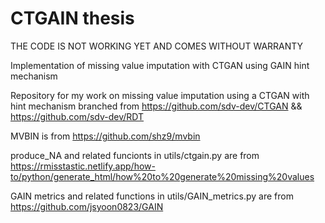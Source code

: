 # CTGAIN thesis 
THE CODE IS NOT WORKING YET AND COMES WITHOUT WARRANTY


Implementation of missing value imputation with CTGAN using GAIN hint mechanism 

Repository for my work on missing value imputation using a CTGAN with hint mechanism
branched from https://github.com/sdv-dev/CTGAN && https://github.com/sdv-dev/RDT

MVBIN is from https://github.com/shz9/mvbin

produce_NA and related funcionts in utils/ctgain.py are from https://rmisstastic.netlify.app/how-to/python/generate_html/how%20to%20generate%20missing%20values 

GAIN metrics and related functions in utils/GAIN_metrics.py are from https://github.com/jsyoon0823/GAIN
